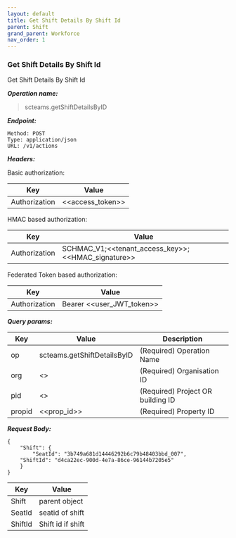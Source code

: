 ```yaml
---
layout: default
title: Get Shift Details By Shift Id
parent: Shift
grand_parent: Workforce
nav_order: 1
---
```



### Get Shift Details By Shift Id

Get Shift Details By Shift Id

***Operation name:***

> scteams.getShiftDetailsByID

***Endpoint:***

```
Method: POST
Type: application/json
URL: /v1/actions
```

***Headers:***

Basic authorization:

|Key|Value|
|---|---|
|Authorization|<<access_token>>|


HMAC based authorization:

|Key|Value|
|---|---|
|Authorization|SCHMAC_V1;<<tenant_access_key>>;<<HMAC_signature>>|

Federated Token based authorization:

|Key|Value|
|---|---|
|Authorization|Bearer <<user_JWT_token>>|

***Query params:***

| Key | Value | Description |
| --- | ------|-------------|
| op | scteams.getShiftDetailsByID | (Required) Operation Name |
| org | <<org>> | (Required) Organisation ID |
| pid | <<pid>> | (Required) Project OR building ID |
| propid | <<prop_id>> | (Required) Property ID |


***Request Body:***

```
{
    "Shift": {
        "SeatId": "3b749a681d14446292b6c79b48403bbd_007",
    "ShiftId": "d4ca22ec-900d-4e7a-86ce-96144b7205e5"
    }
}
```

|Key|Value|
|---|---|
|Shift|parent object|
|SeatId|seatid of shift|
|ShiftId|Shift id if shift|